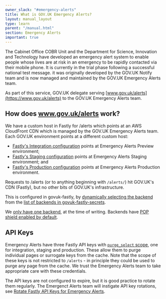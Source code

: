 ```yaml
---
owner_slack: "#emergency-alerts"
title: What is GOV.UK Emergency Alerts?
layout: manual_layout
type: learn
parent: "/manual.html"
section: Emergency Alerts
important: true
---
```


The Cabinet Office COBR Unit and the Department for Science, Innovation and Technology have developed an emergency alert system to enable people whose lives are at risk in an emergency to be rapidly contacted via their mobile phone. It is currently in the trial phase following a successful national test message.  it was originally developed by the GOV.UK Notify team and is now managed and maintained by the GOV.UK Emergency Alerts team.

As part of this service, GOV.UK delegate serving [www.gov.uk/alerts](https://www.gov.uk/alerts) to the GOV.UK Emergency Alerts team.

How does www.gov.uk/alerts work?
--------------------------------

We have a custom host in Fastly for /alerts which points at an AWS CloudFront CDN which is managed by the GOV.UK Emergency Alerts team. Each GOV.UK environment points at a different custom host:

- [Fastly's Integration configuration](https://manage.fastly.com/configure/services/4mENG6RJL8sxnvgPUMRDz2/versions/275/origins) points at Emergency Alerts Preview environment;
- [Fastly's Staging configuration](https://manage.fastly.com/configure/services/13QQKEZBSrBFyfxYGzjHPZ/versions/854/origins) points at Emergency Alerts Staging environment; and
- [Fastly's Production configuration](https://manage.fastly.com/configure/services/4b340CyOhAgINR9eKMH83h/versions/549/origins) points at Emergency Alerts Production environment.

Requests to /alerts (or to anything beginning with `/alerts/`) hit GOV.UK's CDN (Fastly), but no other bits of GOV.UK's infrastructure.

This is configured in govuk-fastly, by [dynamically selecting the backend](https://github.com/alphagov/govuk-fastly/blob/ffd54b5c495a6daad6f6a774d53296924cb4e784/modules/www/service.tf#L70-L73) from the [list of backends in govuk-fastly-secrets](https://github.com/alphagov/govuk-fastly-secrets/blob/fbf5333dafdca0250d67c043b15750a6b160de6a/secrets.yaml#L58-L61).

We [only have one backend](https://github.com/alphagov/govuk-fastly-secrets/blob/fbf5333dafdca0250d67c043b15750a6b160de6a/secrets.yaml#L58-L61), at the time of writing. Backends have [POP shield enabled by default](https://github.com/alphagov/govuk-fastly/blob/ffd54b5c495a6daad6f6a774d53296924cb4e784/modules/www/service.tf#L83).

API Keys
--------

Emergency Alerts have three Fastly API keys with [`purge_select` scope](https://developer.fastly.com/reference/api/auth/#scopes), one for
integration, staging and production. These allow them to purge individual pages or surrogate keys from the cache. Note that the scope
of these keys is not restricted to `/alerts` - in principle they could be used to purge any page from the cache. We trust the Emergency
Alerts team to take appropriate care with these credentials.

The API keys are not configured to expire, but it is good practice to rotate them regularly. The Emergenct Alerts team will instigate API key rotations,
see [Rotate Fastly API Keys for Emergency Alerts](/manual/how-to-rotate-fastly-api-keys-for-emergency-alerts.html).
